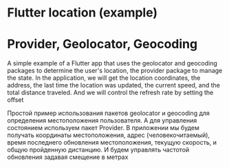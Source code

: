 # Flutter location (example)
# Provider, Geolocator, Geocoding


A simple example of a Flutter app that uses the geolocator and geocoding packages to determine the user's location, the provider package to manage the state.
In the application, we will get the location coordinates, the address, the last time the location was updated, the current speed, and the total distance traveled. And we will control the refresh rate by setting the offset

Простой пример использования пакетов geolocator и geocoding для определения местоположения пользователя. 
А для управления состоянием используем пакет Provider. 
В приложении мы будем получать координаты местоположения, адрес (человекочитаемый), время последнего обновления местоположения, текущую скорость, и общую пройденную дистанцию. И будем управлять частотой обновления задавая смещение в метрах
